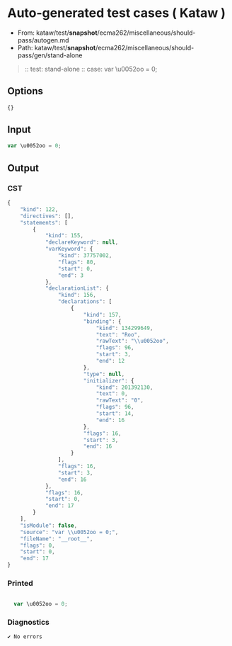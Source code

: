 # Auto-generated test cases ( Kataw )
- From: kataw/test/__snapshot__/ecma262/miscellaneous/should-pass/autogen.md
- Path: kataw/test/__snapshot__/ecma262/miscellaneous/should-pass/gen/stand-alone
> :: test: stand-alone
> :: case: var \u0052oo = 0;
## Options

`````js
{}
`````
## Input

`````js
var \u0052oo = 0;
`````
## Output

### CST

```javascript
{
    "kind": 122,
    "directives": [],
    "statements": [
        {
            "kind": 155,
            "declareKeyword": null,
            "varKeyword": {
                "kind": 37757002,
                "flags": 80,
                "start": 0,
                "end": 3
            },
            "declarationList": {
                "kind": 156,
                "declarations": [
                    {
                        "kind": 157,
                        "binding": {
                            "kind": 134299649,
                            "text": "Roo",
                            "rawText": "\\u0052oo",
                            "flags": 96,
                            "start": 3,
                            "end": 12
                        },
                        "type": null,
                        "initializer": {
                            "kind": 201392130,
                            "text": 0,
                            "rawText": "0",
                            "flags": 96,
                            "start": 14,
                            "end": 16
                        },
                        "flags": 16,
                        "start": 3,
                        "end": 16
                    }
                ],
                "flags": 16,
                "start": 3,
                "end": 16
            },
            "flags": 16,
            "start": 0,
            "end": 17
        }
    ],
    "isModule": false,
    "source": "var \\u0052oo = 0;",
    "fileName": "__root__",
    "flags": 0,
    "start": 0,
    "end": 17
}
```

### Printed

```javascript

  var \u0052oo = 0;

```

### Diagnostics

```javascript
✔ No errors
```

